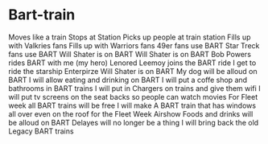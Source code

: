 # Bart-train
Moves like a train 
Stops at Station
Picks up people at train station
Fills up with Valkries fans
Fills up with Warriors fans
 49er fans use BART
 Star Treck fans use BART
 Will Shater is on BART
Will Shater is on BART
 Bob Powers rides BART with me (my hero)
 Lenored Leemoy joins the BART ride
 I get to ride the starship Enterpirze 
Will Shater is on BART
My dog will be alloud on BART
I will allow eating and drinking on BART
I will put a coffe shop and bathrooms in BART trains
I will put in Chargers on trains and give them wifi 
I will put tv screens on the seat backs so people can watch movies
For Fleet week all BART trains will be free
I will make A BART train that has windows all over even on the roof for the Fleet Week Airshow
Foods and drinks will be alloud on BART
Delayes will no longer be a thing 
I will bring back the old Legacy BART trains
